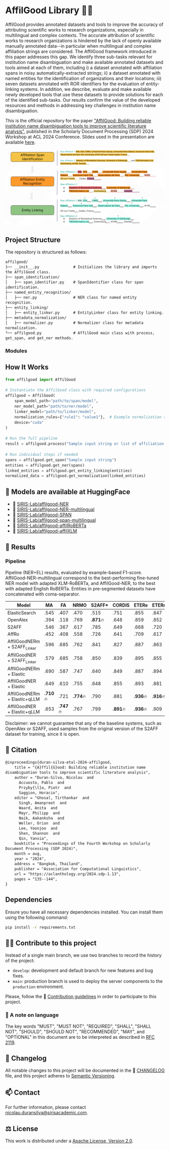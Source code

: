 # AffilGood Library 🕺🏿

AffilGood provides annotated datasets and tools to improve the accuracy of attributing scientific works to research organizations, especially in multilingual and complex contexts. The accurate attribution of scientific works to research organizations is hindered by the lack of openly available manually annotated data--in particular when multilingual and complex affiliation strings are considered. The AffilGood framework introduced in this paper addresses this gap. We identify three sub-tasks relevant for institution name disambiguation and make available annotated datasets and tools aimed at each of them, including i) a dataset annotated with affiliation spans in noisy automatically-extracted strings; ii) a dataset annotated with named entities for the identification of organizations and their locations; iii) seven datasets annotated with ROR identifiers for the evaluation of entity-linking systems. In addition, we describe, evaluate and make available newly developed tools that use these datasets to provide solutions for each of the identified sub-tasks. Our results confirm the value of the developed resources and methods in addressing key challenges in institution name disambiguation.

This is the official repository for the paper ["AffilGood: Building reliable institution name disambiguation tools to improve scientific literature analysis"](https://aclanthology.org/2024.sdp-1.13/), published in the Scholarly Document Processing (SDP) 2024 Workshop at ACL 2024 Conference. Slides used in the presentation are available [here](https://docs.google.com/presentation/d/1wX7zInjoUrjO1hRL3U8tpSzxU6KOX0FknTaEqSf6ML0/edit#slide=id.g2effd47279e_0_22).

![Figure 1](figure1.png)

## Project Structure

The repository is structured as follows:

```
affilgood/
├── __init__.py               # Initializes the library and imports the AffilGood class.
├── span_identification/
│   ├── span_identifier.py    # SpanIdentifier class for span identification.
├── named_entity_recognition/
│   ├── ner.py                # NER class for named entity recognition.
├── entity_linking/
│   ├── entity_linker.py      # EntityLinker class for entity linking.
├── metadata_normalization/
│   ├── normalizer.py         # Normalizer class for metadata normalization.
└── affilgood.py              # AffilGood main class with process, get_span, and get_ner methods.
```

### Modules


## How It Works

```python
from affilgood import AffilGood

# Instantiate the AffilGood class with required configurations
affilgood = AffilGood(
    span_model_path="path/to/span/model",
    ner_model_path="path/to/ner/model",
    linker_model="path/to/linker/model",
    normalization_rules={"rule1": "value1"},  # Example normalization rules
    device="cuda"
)

# Run the full pipeline
result = affilgood.process("Sample input string or list of affiliation texts")

# Run individual steps if needed
spans = affilgood.get_span("Sample input string")
entities = affilgood.get_ner(spans)
linked_entities = affilgood.get_entity_linking(entities)
normalized_data = affilgood.get_normalization(linked_entities)
```

## 🤗 Models are available at HuggingFace

- 🤗 [SIRIS-Lab/affilgood-NER](https://huggingface.co/SIRIS-Lab/affilgood-NER)
- 🤗 [SIRIS-Lab/affilgood-NER-multilingual](https://huggingface.co/SIRIS-Lab/affilgood-NER-multilingual)
- 🤗 [SIRIS-Lab/affilgood-SPAN](https://huggingface.co/SIRIS-Lab/affilgood-span)
- 🤗 [SIRIS-Lab/affilgood-span-multilingual](https://huggingface.co/SIRIS-Lab/affilgood-span-multilingual)
- 🤗 [SIRIS-Lab/affilgood-affilRoBERTa](https://huggingface.co/SIRIS-Lab/affilgood-affilroberta)
- 🤗 [SIRIS-Lab/affilgood-affilXLM](https://huggingface.co/SIRIS-Lab/affilgood-affilxlm)

## 📝 Results
### Pipeline
Pipeline (NER+EL) results, evaluated by example-based F1-score. AffilGood-NER-multilingual correspond to the best-performing fine-tuned NER model with adapted XLM-RoBERTa, and AffilGood-NER, to the best with adapted English RoBERTa. Entities in pre-segmented datasets have concatenated with coma-separator.  

| **Model**                     | **MA** | **FA** | **NRMO** | **S2AFF*** | **CORDIS** | **ETERe** | **ETERm** |
|-------------------------------|--------|--------|----------|------------|------------|-----------|-----------|
| ElasticSearch                 | .545   | .407   | .470     | .515       | .751       | .855      | .847      |
| OpenAlex                      | .394   | .118   | .769     | **.871**🔥  | .648       | .859      | .852      |
| S2AFF                         | .546   | .367   | .617     | .785       | .649       | .668      | .720      |
| AffRo                         | .452   | .408   | .558     | .726       | .641       | .709      | .617      |
| AffilGoodNERm + S2AFF<sub>Linker</sub> | .596 | .685 | .762 | .841       | .827       | .887      | .863      |
| AffilGoodNER + S2AFF<sub>Linker</sub>  | .579 | .685 | .758 | .850       | .839       | .895      | .855      |
| AffilGoodNERm + Elastic       | .690   | .587   | .747     | .640       | .849       | .887      | .894      |
| AffilGoodNER + Elastic        | .649   | .610   | .755     | .648       | .855       | .893      | .881      |
| AffilGoodNERm + Elastic+qLLM  | **.710**🔥 | .721 | **.774**🔥 | .790 | .881       | **.936**🔥 | **.916**🔥 |
| AffilGoodNER + Elastic+qLLM   | .653   | **.747**🔥 | .767 | .799       | **.891**🔥 | **.936**🔥 | .909      |

Disclaimer: we cannot guarantee that any of the baseline systems, such as OpenAlex or S2AFF, used samples from the original version of the S2AFF dataset for training, since it is open.

## 📣 Citation
```
@inproceedings{duran-silva-etal-2024-affilgood,
    title = "{A}ffil{G}ood: Building reliable institution name disambiguation tools to improve scientific literature analysis",
    author = "Duran-Silva, Nicolau  and
      Accuosto, Pablo  and
      Przyby{\l}a, Piotr  and
      Saggion, Horacio",
    editor = "Ghosal, Tirthankar  and
      Singh, Amanpreet  and
      Waard, Anita  and
      Mayr, Philipp  and
      Naik, Aakanksha  and
      Weller, Orion  and
      Lee, Yoonjoo  and
      Shen, Shannon  and
      Qin, Yanxia",
    booktitle = "Proceedings of the Fourth Workshop on Scholarly Document Processing (SDP 2024)",
    month = aug,
    year = "2024",
    address = "Bangkok, Thailand",
    publisher = "Association for Computational Linguistics",
    url = "https://aclanthology.org/2024.sdp-1.13",
    pages = "135--144",
}
```

## Dependencies

Ensure you have all necessary dependencies installed. You can install them using the following command:

```bash
pip install -r requirements.txt
```

## 🙋‍♀️ Contribute to this project

Instead of a single main branch, we use two branches to record the history of the project:

- `develop`: development and default branch for new features and bug fixes.
- `main`: production branch is used to deploy the server components to the `production` environment.

Please, follow the 📗 [Contribution guidelines](/docs/contribute.md) in order to participate to this project.

### 🛟 A note on language

The key words "MUST", "MUST NOT", "REQUIRED", "SHALL", "SHALL NOT", "SHOULD", "SHOULD NOT", "RECOMMENDED", "MAY", and "OPTIONAL" in this document are to be interpreted as described in [RFC 2119](https://www.ietf.org/rfc/rfc2119.txt).


## 📝 Changelog

All notable changes to this project will be documented in the 📝 [CHANGELOG](CHANGELOG.md) file, and this project adheres to [Semantic Versioning](https://semver.org/spec/v2.0.0.html).

## 📫 Contact

For further information, please contact <nicolau.duransilva@sirisacademic.com>.

## ⚖️ License

This work is distributed under a [Apache License, Version 2.0](https://www.apache.org/licenses/LICENSE-2.0).
